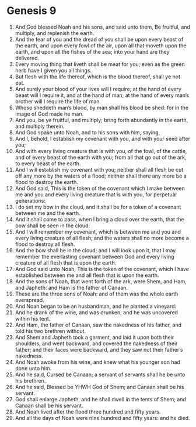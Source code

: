 ﻿# Genesis 9
1. And God blessed Noah and his sons, and said unto them, Be fruitful, and multiply, and replenish the earth. 
2. And the fear of you and the dread of you shall be upon every beast of the earth, and upon every fowl of the air, upon all that moveth upon the earth, and upon all the fishes of the sea; into your hand are they delivered. 
3. Every moving thing that liveth shall be meat for you; even as the green herb have I given you all things. 
4. But flesh with the life thereof, which is the blood thereof, shall ye not eat. 
5. And surely your blood of your lives will I require; at the hand of every beast will I require it, and at the hand of man; at the hand of every man’s brother will I require the life of man. 
6. Whoso sheddeth man’s blood, by man shall his blood be shed: for in the image of God made he man. 
7. And you, be ye fruitful, and multiply; bring forth abundantly in the earth, and multiply therein. 
8.  And God spake unto Noah, and to his sons with him, saying, 
9. And I, behold, I establish my covenant with you, and with your seed after you; 
10. And with every living creature that is with you, of the fowl, of the cattle, and of every beast of the earth with you; from all that go out of the ark, to every beast of the earth. 
11. And I will establish my covenant with you; neither shall all flesh be cut off any more by the waters of a flood; neither shall there any more be a flood to destroy the earth. 
12. And God said, This is the token of the covenant which I make between me and you and every living creature that is with you, for perpetual generations: 
13. I do set my bow in the cloud, and it shall be for a token of a covenant between me and the earth. 
14. And it shall come to pass, when I bring a cloud over the earth, that the bow shall be seen in the cloud: 
15. And I will remember my covenant, which is between me and you and every living creature of all flesh; and the waters shall no more become a flood to destroy all flesh. 
16. And the bow shall be in the cloud; and I will look upon it, that I may remember the everlasting covenant between God and every living creature of all flesh that is upon the earth. 
17. And God said unto Noah, This is the token of the covenant, which I have established between me and all flesh that is upon the earth. 
18.  And the sons of Noah, that went forth of the ark, were Shem, and Ham, and Japheth: and Ham is the father of Canaan. 
19. These are the three sons of Noah: and of them was the whole earth overspread. 
20. And Noah began to be an husbandman, and he planted a vineyard: 
21. And he drank of the wine, and was drunken; and he was uncovered within his tent. 
22. And Ham, the father of Canaan, saw the nakedness of his father, and told his two brethren without. 
23. And Shem and Japheth took a garment, and laid it upon both their shoulders, and went backward, and covered the nakedness of their father; and their faces were backward, and they saw not their father’s nakedness. 
24. And Noah awoke from his wine, and knew what his younger son had done unto him. 
25. And he said, Cursed be Canaan; a servant of servants shall he be unto his brethren. 
26. And he said, Blessed be YHWH God of Shem; and Canaan shall be his servant. 
27. God shall enlarge Japheth, and he shall dwell in the tents of Shem; and Canaan shall be his servant. 
28.  And Noah lived after the flood three hundred and fifty years. 
29. And all the days of Noah were nine hundred and fifty years: and he died. 
